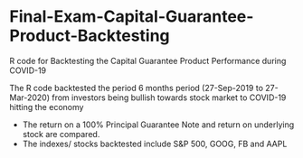 # Final-Exam-Capital-Guarantee-Product-Backtesting
R code for Backtesting the Capital Guarantee Product Performance during COVID-19

The R code backtested the period 6 months period (27-Sep-2019 to 27-Mar-2020) from investors being bullish towards stock market to COVID-19 hitting the economy

- The return on a 100% Principal Guarantee Note and return on underlying stock are compared.
- The indexes/ stocks backtested include S&P 500, GOOG, FB and AAPL
